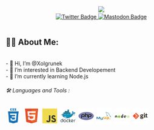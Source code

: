 <div id="header" align="center">
  <img src="https://media.giphy.com/media/bAQH7WXKqtIBrPs7sR/giphy.gif" width="100"/>
</div>

<div id="badges" align="center">
  <a href="https://twitter.com/Xolgrunek">
    <img src="https://img.shields.io/badge/Twitter-blue?style=for-the-badge&logo=twitter&logoColor=white" alt="Twitter Badge"/>


  </a>
  <a href="https://mas.to/@xol">
    <img src="https://img.shields.io/badge/Mastodon-gray?style=for-the-badge&logo=mastodon" alt="Mastodon Badge"/><br>
  </a>
        <img src="https://komarev.com/ghpvc/?username=Xolgrunek&style=flat-square&color=blue" alt=""/>
</div>

## 👨‍💻 About Me:
<br>
- 👋 Hi, I’m @Xolgrunek
<br>
- 👀 I’m interested in Backend Developement
<br>
- 🌱 I’m currently learning Node.js

###### 🛠️ Languages and Tools :
<div>
  <img src="https://github.com/devicons/devicon/blob/master/icons/css3/css3-plain-wordmark.svg"  title="CSS3" alt="CSS" width="40" height="40"/>&nbsp;
  <img src="https://github.com/devicons/devicon/blob/master/icons/html5/html5-original.svg" title="HTML5" alt="HTML" width="40" height="40"/>&nbsp;
  <img src="https://github.com/devicons/devicon/blob/master/icons/javascript/javascript-original.svg" title="JavaScript" alt="JavaScript" width="40" height="40"/>&nbsp;
    <img src="https://github.com/devicons/devicon/blob/master/icons/docker/docker-original-wordmark.svg" title="Docker" alt="Docker" width="40" height="40"/>&nbsp;
    <img src="https://github.com/devicons/devicon/blob/master/icons/php/php-original.svg" title="PHP" alt="PHP" width="40" height="40"/>&nbsp;
  <img src="https://github.com/devicons/devicon/blob/master/icons/mysql/mysql-original-wordmark.svg" title="MySQL"  alt="MySQL" width="40" height="40"/>&nbsp;
  <img src="https://github.com/devicons/devicon/blob/master/icons/nodejs/nodejs-original-wordmark.svg" title="NodeJS" alt="NodeJS" width="40" height="40"/>&nbsp;
  <img src="https://github.com/devicons/devicon/blob/master/icons/git/git-original-wordmark.svg" title="Git" **alt="Git" width="40" height="40"/>
</div>

<!---
Xolgrunek/Xolgrunek is a ✨ special ✨ repository because its `README.md` (this file) appears on your GitHub profile.
You can click the Preview link to take a look at your changes.
--->
